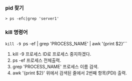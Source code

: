 

### pid 찾기

`> ps -efc|grep 'server1'`  

### kill 명령어

`kill -9 `ps -ef | grep 'PROCESS_NAME' | awk '{print $2}'``  

1. kill -9 프로세스 ID로 프로세스 중지하겠다.  
2. ps -ef 프로세스 전체출력.  
3. grep 'PROCESS_NAME' 프로세스 이름 검색.  
4. awk '{print $2}' 위에서 검색된 줄에서 2번째 항목(PDI) 출력.  
